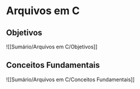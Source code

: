 # Arquivos em C
## Objetivos
![[Sumário/Arquivos em C/Objetivos]]
## Conceitos Fundamentais
![[Sumário/Arquivos em C/Conceitos Fundamentais]]

